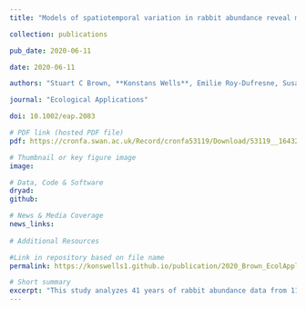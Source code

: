```yaml
---
title: "Models of spatiotemporal variation in rabbit abundance reveal management hotspots for an invasive species"

collection: publications

pub_date: 2020-06-11

date: 2020-06-11 

authors: "Stuart C Brown, **Konstans Wells**, Emilie Roy‐Dufresne, Susan Campbell, Brian Cooke, Tarnya Cox, Damien A Fordham"

journal: "Ecological Applications"

doi: 10.1002/eap.2083

# PDF link (hosted PDF file)
pdf: https://cronfa.swan.ac.uk/Record/cronfa53119/Download/53119__16432__cd04d7b139fd4715b18a666b19c4d475.pdf

# Thumbnail or key figure image
image: 

# Data, Code & Software
dryad:
github:

# News & Media Coverage
news_links:
     
# Additional Resources

#Link in repository based on file name
permalink: https://konswells1.github.io/publication/2020_Brown_EcolAppl  

# Short summary
excerpt: "This study analyzes 41 years of rabbit abundance data from 116 sites across Australia to understand how climatic variability influences population dynamics of Oryctolagus cuniculus. Using a hierarchical Bayesian model that corrects for observation biases, the research links abundance trends to climate, and disease prevalence. The study maps regional and continental "hot spots" of rabbit activity, offering insights for ecologists and pest managers aiming to predict and manage invasive rabbit distributions across Australia at actionable scales."
---
```

